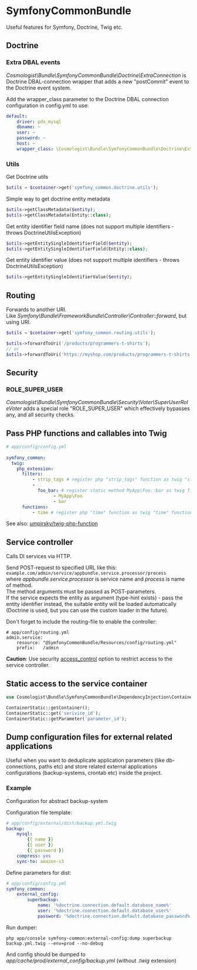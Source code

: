 # SymfonyCommonBundle
Useful features for Symfony, Doctrine, Twig etc.

## Doctrine

### Extra DBAL events
*Cosmologist\Bundle\SymfonyCommonBundle\Doctrine\ExtraConnection* is Doctrine DBAL-connection wrapper that adds a new "postCommit" event to the Doctrine event system.

Add the wrapper_class parameter to the Doctrine DBAL connection configuration in config.yml to use:
```yaml
default:
    driver: pdo_mysql
    dbname: ~
    user: ~
    password: ~
    host: ~
    wrapper_class: \Cosmologist\Bundle\SymfonyCommonBundle\Doctrine\ExtraConnection
```  

### Utils
Get Doctrine utils
```php
$utils = $container->get('symfony_common.doctrine.utils');
```

Simple way to get doctrine entity metadata
```php
$utils->getClassMetadata($entity);
$utils->getClassMetadata(Entity::class);
```

Get entity identifier field name (does not support multiple identifiers - throws DoctrineUtilsException)
```php
$utils->getEntitySingleIdentifierField($entity);
$utils->getEntitySingleIdentifierField(Entity::class);
```
Get entity identifier value (does not support multiple identifiers - throws DoctrineUtilsException)
```php
$utils->getEntitySingleIdentifierValue($entity);
```

## Routing
Forwards to another URI.  
Like *Symfony\Bundle\FrameworkBundle\Controller\Controller::forward*, but using URI.
```php
$utils = $container->get('symfony_common.routing.utils');

$utils->forwardToUri('/products/programmers-t-shirts');
// or
$utils->forwardToUri('https://myshop.com/products/programmers-t-shirts');
```

## Security
### ROLE_SUPER_USER
*Cosmologist\Bundle\SymfonyCommonBundle\Security\Voter\SuperUserRoleVoter* adds a special role "ROLE_SUPER_USER" which effectively bypasses any, and all security checks.

## Pass PHP functions and callables into Twig
```yaml
# app/config/config.yml
  
symfony_common:
  twig:
    php_extension:
      filters:
          - strip_tags # register php "strip_tags" function as twig "strip_tags" filter
          -
            foo_bar: # register static method MyApp\Foo::bar as twig filter "foo_bar"
                  - MyApp\Foo
                  - bar
      functions:
          - time # register php "time" function as twig "time" function
```

See also: [umpirsky/twig-php-function](https://github.com/umpirsky/twig-php-function)

## Service controller
Calls DI services via HTTP.
  
Send POST-request to specified URL like this:
```example.com/admin/service/appbundle.service.processor/process```  
where *appbundle.service.processor* is service name and *process* is name of method.  
The method arguments must be passed as POST-parameters.  
If the service expects the entity as argument (type-hint exists) - pass the entity identifier instead, the suitable entity will be loaded automatically (Doctrine is used, but you can use the custom loader in the future).

Don't forget to include the routing-file to enable the controller:
```
# app/config/routing.yml
admin.service:
    resource: "@SymfonyCommonBundle/Resources/config/routing.yml"
    prefix:   /admin
```

**Caution**: Use security [access_control](https://symfony.com/doc/current/security/access_control.html) option to restrict access to the service controller.

## Static access to the service container
```php
use Cosmologist\Bundle\SymfonyCommonBundle\DependencyInjection\ContainerStatic;

ContainerStatic::getContainer();
ContainerStatic::get('serivice_id');
ContainerStatic::getParameter('parameter_id');
```

## Dump configuration files for external related applications
Useful when you want to deduplicate application parameters (like db-connections, paths etc) and store related external applications configurations (backup-systems, crontab etc) inside the project.

### Example
Configuration for abstract backup-system

Configuration file template:
```yaml
# app/config/external/dist/backup.yml.twig
backup:
    mysql:
        {{ name }}
        {{ user }}
        {{ password }}
    compress: yes
    sync-to: amazon-s3
```

Define parameters for dist:
```yaml
# app/config/config.yml
symfony_common:
    external_config:
        superbackup:
            name: '%doctrine.connection.default.database_name%'
            user: '%doctrine.connection.default.database_user%'
            password: '%doctrine.connection.default.database_password%'
```

Run dumper:
```
php app/console symfony-common:external-config:dump superbackup backup.yml.twig --env=prod --no-debug
```

And config should be dumped to *app/cache/prod/external_config/backup.yml* (without *.twig* extension)
